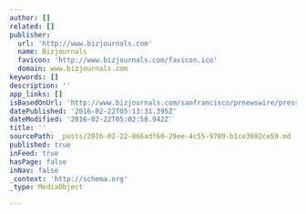 ```yaml
---
author: []
related: []
publisher:
  url: 'http://www.bizjournals.com'
  name: Bizjournals
  favicon: 'http://www.bizjournals.com/favicon.ico'
  domain: www.bizjournals.com
keywords: []
description: ''
app_links: []
isBasedOnUrl: 'http://www.bizjournals.com/sanfrancisco/prnewswire/press_releases/California/2016/01/20/DA03384'
datePublished: '2016-02-22T05:13:31.395Z'
dateModified: '2016-02-22T05:02:58.942Z'
title: ''
sourcePath: _posts/2016-02-22-866adf60-29ee-4c55-9789-b1ce3692ce59.md
published: true
inFeed: true
hasPage: false
inNav: false
_context: 'http://schema.org'
_type: MediaObject

---
```

<article style=""></article>